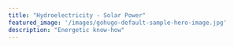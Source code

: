 ```yaml
---
title: "Hydroelectricity - Solar Power"
featured_image: '/images/gohugo-default-sample-hero-image.jpg'
description: "Energetic know-how"
---
```

